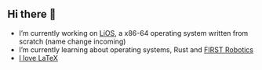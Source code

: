 ## Hi there 👋
- I’m currently working on [LiOS](https://github.com/glolichen/lios), a x86-64 operating system written from scratch (name change incoming)
- I’m currently learning about operating systems, Rust and [FIRST Robotics](https://github.com/peddierobotics/)
- [I love LaTeX](https://github.com/glolichen/peddie-math)
